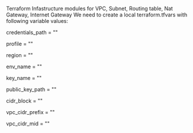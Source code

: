 Terraform Infastructure modules for VPC, Subnet, Routing table, Nat Gateway, Internet Gateway
We need to create a local terraform.tfvars with following variable values:

credentials_path = ""

profile = ""

region = ""

env_name = ""


key_name = ""

public_key_path = ""


cidr_block = ""

vpc_cidr_prefix = ""

vpc_cidr_mid = ""
